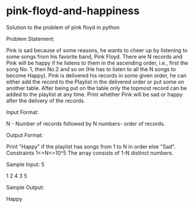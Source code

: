 # pink-floyd-and-happiness
Solution to the problem of pink floyd in python

Problem Statement:

Pink is sad because of some reasons, he wants to cheer up by listening to some songs from his favorite band, Pink Floyd.
There are N records and Pink will be happy if he listens to them in the ascending order, i.e., first the song No. 1, then No.2 and so on (He has to listen to all the N songs to become Happy).
Pink is delivered his records in some given order, he can either add the record to the Playlist in the delivered order or put some on another table. After being put on the table only the topmost record can be added to the playlist at any time.
Print whether Pink will be sad or happy after the delivery of the records.

Input Format:

N - Number of records followed by
N numbers- order of records.

Output Format:

Print "Happy" if the playlist has songs from 1 to N in order else "Sad".
Constraints
1<=N<=10^5
The array consists of 1-N distinct numbers.

Sample Input:
5

1 2 4 3 5

Sample Output:

Happy
